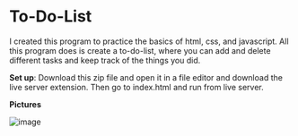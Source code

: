 # To-Do-List
I created this program to practice the basics of html, css, and javascript. All this program does is create a to-do-list, where you can add and delete different tasks and keep track of the things you did.

**Set up**: Download this zip file and open it in a file editor and download the live server extension. Then go to index.html and run from live server.

**Pictures**

![image](https://user-images.githubusercontent.com/86733538/173469346-30260eb2-e652-4982-a67c-596f1800a2de.png)

